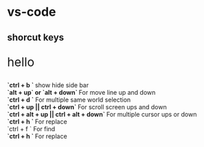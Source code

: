 # vs-code
## shorcut keys
<p style="font-size: 2em"> hello</p><b> `ctrl + b ` </b> show hide side bar  <br>
<b> `alt + up`  or  `alt + down` </b>  For move line up and down <br>
<b> `ctrl + d `</b> For multiple same world selection  <br>
<b>`ctrl + up || ctrl + down` </b> For scroll screen ups and down  <br>
<b> `ctrl + alt + up || ctrl + alt + down` </b> For multiple cursor ups or down  <br>  
<b> `ctrl + h ` </b> For replace <br>
</b>`ctrl + f ` </b> For find  <br>
 <b>`ctrl + h ` </b> For replace <br>
